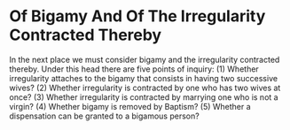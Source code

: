 # Of Bigamy And Of The Irregularity Contracted Thereby

In the next place we must consider bigamy and the irregularity contracted thereby. Under this head there are five points of inquiry:
(1) Whether irregularity attaches to the bigamy that consists in having two successive wives?
(2) Whether irregularity is contracted by one who has two wives at once?
(3) Whether irregularity is contracted by marrying one who is not a virgin?
(4) Whether bigamy is removed by Baptism?
(5) Whether a dispensation can be granted to a bigamous person?